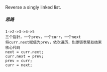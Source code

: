 Reverse a singly linked list.

##### 思路
```
1->2->3->4->5
三个指针，一个prev，一个curr，一个next
将curr.next赋值为prev，依次遍历，到原链表尾处结束
核心代码
next = curr.next;
curr.next = prev;
prev = curr;
curr = next;
```
